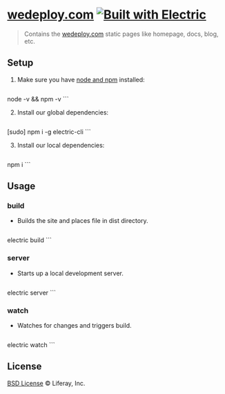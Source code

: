 # [wedeploy.com](http://wedeploy.com) [![Built with Electric](https://img.shields.io/badge/built%20with-electric-f3c302.svg?style=flat)](http://electricjs.com)

> Contains the [wedeploy.com](http://wedeploy.com) static pages like homepage, docs, blog, etc.

## Setup

1. Make sure you have [node and npm](https://nodejs.org/en/download/) installed:

	```sh
node -v && npm -v
	```

2. Install our global dependencies:

	```sh
[sudo] npm i -g electric-cli
	```

3. Install our local dependencies:

	```sh
npm i
	```

## Usage

### build

* Builds the site and places file in dist directory.

	```
electric build
	```

### server

* Starts up a local development server.

	```
electric server
	```

### watch

* Watches for changes and triggers build.

	```
electric watch
	```

## License

[BSD License](https://github.com/wedeploy/wedeploy.com/blob/master/LICENSE.md) © Liferay, Inc.
